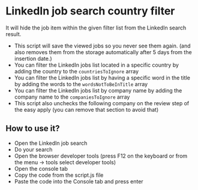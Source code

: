 # LinkedIn job search country filter
It will hide the job item within the given filter list from the LinkedIn search result.
- This script will save the viewed jobs so you never see them again. (and also removes them from the storage automatically after 5 days from the insertion date.)
- You can filter the LinkedIn jobs list located in a specific country by adding the country to the `countriesToIgnore` array
- You can filter the LinkedIn jobs list by having a specific word in the title by adding the words to the `wordsNotToBeInTitle` array
- You can filter the LinkedIn jobs list by company name by adding the company name to the `companiesToIgnore` array
- This script also unchecks the following company on the review step of the easy apply (you can remove that section to avoid that)

## How to use it?
- Open the LinkedIn job search
- Do your search
- Open the browser developer tools (press F12 on the keyboard or from the menu -> tools select developer tools)
- Open the console tab
- Copy the code from the script.js file
- Paste the code into the Console tab and press enter
